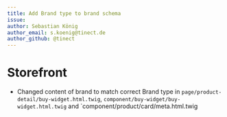 ```yaml
---
title: Add Brand type to brand schema
issue: 
author: Sebastian König
author_email: s.koenig@tinect.de
author_github: @tinect
---
```

# Storefront
* Changed content of brand to match correct Brand type in `page/product-detail/buy-widget.html.twig`, `component/buy-widget/buy-widget.html.twig` and `component/product/card/meta.html.twig
